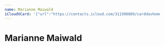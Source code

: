 ```yaml
---
name: Marianne Maiwald
iCloudVCard: '{"url":"https://contacts.icloud.com/311500889/carddavhome/card/YzY0YmY2MDMtMmQzMS00ZTgzLTg0ZTEtODI0MTM2N2U3Mjk1.vcf","etag":"\"kmfhel4m\"","data":"BEGIN:VCARD\r\nVERSION:3.0\r\nFN:\r\nN:;Marianne Maiwald;;;\r\nUID:c64bf603-2d31-4e83-84e1-8241367e7295\r\nPRODID:ez-vcard 0.9.13-fc\r\nREV:2025-04-03T22:06:29Z\r\nORG:;\r\nPHOTO;VALUE=uri:https://gateway.icloud.com/contacts/311500889/ck/card/1c559\r\n e60f602d507d32e8279b8da9580\r\nEND:VCARD"}'
---
```

# Marianne Maiwald